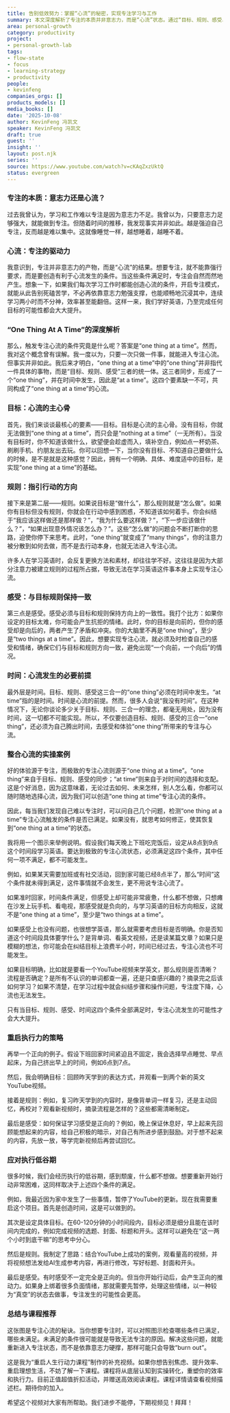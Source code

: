 ```yaml
---
title: 告别低效努力：掌握“心流”的秘密，实现专注学习与工作
summary: 本文深度解析了专注的本质并非意志力，而是“心流”状态。通过“目标、规则、感受、时间”四要素的同步，即“one thing at a time”，可以创造专注条件，大幅提升学习工作效率。文章以正反案例详细阐释了如何触发和维持心流，并提供了重启执行力的实用方法。
area: personal-growth
category: productivity
project:
- personal-growth-lab
tags:
- flow-state
- focus
- learning-strategy
- productivity
people:
- kevinfeng
companies_orgs: []
products_models: []
media_books: []
date: '2025-10-08'
author: KevinFeng 冯凯文
speaker: KevinFeng 冯凯文
draft: true
guest: ''
insight: ''
layout: post.njk
series: ''
source: https://www.youtube.com/watch?v=cKAqZxzUktQ
status: evergreen
---
```

### 专注的本质：意志力还是心流？

过去我曾认为，学习和工作难以专注是因为意志力不足。我曾以为，只要意志力足够强大，就能做到专注。但随着时间的推移，我发现事实并非如此。越是强迫自己专注，反而越是难以集中。这就像睡觉一样，越想睡着，越睡不着。

### 心流：专注的驱动力

我意识到，专注并非意志力的产物，而是“心流”的结果。想要专注，就不能靠强行要求，而是要创造有利于心流发生的条件。当这些条件满足时，专注会自然而然地产生。想象一下，如果我们每次学习工作时都能创造心流的条件，开启专注模式，就能从此告别死磕苦学，不必再依靠意志力勉强支撑，也能顺畅地沉浸其中，连续学习两小时而不分神，效率甚至能翻倍。这样一来，我们学好英语，乃至完成任何目标的可能性都会大大提升。

### “One Thing At A Time”的深度解析

那么，触发专注心流的条件究竟是什么呢？答案是“one thing at a time”。然而，我对这个概念曾有误解。我一度以为，只要一次只做一件事，就能进入专注心流。但事实并非如此。我后来才明白，“one thing at a time”中的“one thing”并非指代一件具体的事物，而是“目标、规则、感受”三者的统一体。这三者同步，形成了一个“one thing”，并在时间中发生，因此是“at a time”。这四个要素缺一不可，共同构成了“one thing at a time”的心流。

### 目标：心流的主心骨

首先，我们来谈谈最核心的要素——目标。目标是心流的主心骨。没有目标，你就无法做到“one thing at a time”，而只会是“nothing at a time”（一无所有）。当没有目标时，你不知道该做什么，欲望便会趁虚而入，填补空白，例如点一杯奶茶、刷刷手机、约朋友出去玩。你可以回想一下，当你没有目标、不知道自己要做什么的时候，是不是就是这种感觉？因此，拥有一个明确、具体、难度适中的目标，是实现“one thing at a time”的基础。

### 规则：指引行动的方向

接下来是第二层——规则。如果说目标是“做什么”，那么规则就是“怎么做”。如果你有目标但没有规则，你就会在行动中感到困惑，不知道该如何着手。你会纠结于“我应该这样做还是那样做？”，“我为什么要这样做？”，“下一步应该做什么？”，“如果出现意外情况该怎么办？”。这些“怎么做”的问题会不断打断你的思路，迫使你停下来思考。此时，“one thing”就变成了“many things”，你的注意力被分散到如何去做，而不是去行动本身，也就无法进入专注心流。

许多人在学习英语时，会反复更换方法和素材，却往往学不好。这往往是因为大部分注意力被建立规则的过程所占据，导致无法在学习英语这件事本身上实现专注心流。

### 感受：与目标规则保持一致

第三点是感受。感受必须与目标和规则保持方向上的一致性。我打个比方：如果你设定的目标太难，你可能会产生抗拒的情绪。此时，你的目标是向前的，但你的感受却是向后的，两者产生了矛盾和冲突。你的大脑里不再是“one thing”，至少是“two things at a time”。因此，想要实现专注心流，就必须及时检查自己的感受和情绪，确保它们与目标和规则方向一致，避免出现“一个向前，一个向后”的情况。

### 时间：心流发生的必要前提

最外层是时间。目标、规则、感受这三合一的“one thing”必须在时间中发生。“at time”指的是时间。时间是心流的前提。然而，很多人会说“我没有时间”。在这种情况下，无论你谈论多少关于目标、规则、三合一的理念，都毫无用处，因为没有时间，这一切都不可能实现。所以，不仅要创造目标、规则、感受的三合一“one thing”，还必须为自己腾出时间，去感受和体验“one thing”所带来的专注与心流。

### 整合心流的实操案例

好的体验源于专注，而极致的专注心流则源于“one thing at a time”。“one thing”来自于目标、规则、感受的同步；“at time”则来自于对时间的选择和支配。这是个好消息，因为这意味着，无论过去如何、未来怎样，别人怎么看，你都可以随时随地选择心流，因为我们可以创造“one thing at time”专注心流的条件。

因此，每当我们发现自己难以专注时，可以问自己几个问题，检测“one thing at a time”专注心流触发的条件是否已满足。如果没有，就思考如何修正，使其恢复到“one thing at a time”的状态。

我将用一个图示来举例说明。假设我们每天晚上下班吃完饭后，设定从8点到9点这个时间段学习英语。要达到极致的专注心流状态，必须满足这四个条件，其中任何一项不满足，都不可能发生。

例如，如果某天需要加班或有社交活动，回到家可能已经8点半了，那么“时间”这个条件就未得到满足，这件事情就不会发生，更不用说专注心流了。

如果准时回家，时间条件满足，但感受上却可能非常疲惫，什么都不想做，只想瘫在沙发上玩手机、看电视，那感受就是负向的，与学习英语的目标方向相反，这就不是“one thing at a time”，至少是“two things at a time”。

如果感受上也没有问题，也很想学英语，那么就需要考虑目标是否明确。你是否知道这个时间段具体要学什么？是背单词、看英文视频，还是读某篇文章？如果只是模糊的想法，你可能会在纠结目标上浪费半小时，时间已经过去，专注心流也不可能发生。

如果目标明确，比如就是要看一个YouTube视频来学英文，那么规则是否清晰？流程是否确定？是所有不认识的单词都查一遍，还是只查感兴趣的？摘录完之后该如何学习？如果不清楚，在学习过程中就会纠结步骤和操作问题，专注度下降，心流也无法发生。

只有当目标、规则、感受、时间这四个条件全部满足时，专注心流发生的可能性才会大大提升。

### 重启执行力的策略

再举一个正向的例子。假设下班回家时间紧迫且不固定，我会选择早点睡觉、早点起床，为自己挤出早上的时间，例如6点到7点。

然后，我会明确目标：回顾昨天学到的表达方式，并观看一到两个新的英文YouTube视频。

接着是规则：例如，复习昨天学到的内容时，是像背单词一样复习，还是主动回忆，再校对？观看新视频时，摘录流程是怎样的？这些都需清晰制定。

最后是感受：如何保证学习感受是正向的？例如，晚上保证休息好，早上起来先回顾能想起来的内容，给自己积极的暗示，对自己有所进步感到鼓励。对于想不起来的内容，先放一放，等学完新视频后再尝试回忆。

### 应对执行低谷期

很多时候，我们会经历执行的低谷期，感到颓废，什么都不想做。想要重新开始行动非常困难，这同样取决于上述四个条件的满足。

例如，我最近因为家中发生了一些事情，暂停了YouTube的更新。现在我需要重启这个项目。首先是创造时间，这是可以做到的。

其次是设定具体目标。在60-120分钟的小时间段内，目标必须是细分且能在该时间内完成的，例如完成视频的选题、封面、标题和开头。这样可以避免在“这一两个小时到底干嘛”的思考中分心。

然后是规则。我制定了思路：结合YouTube上成功的案例，观看量高的视频，并将视频想法发给AI生成参考内容，再进行修改，写好标题、封面和开头。

最后是感受。有时感受不一定完全是正向的。但当你开始行动后，会产生正向的推动力。如果身上绑着很多负面情绪，那就需要先暂停，处理这些情绪，以一种较为“真空”的状态去做事，专注发生的可能性会更高。

### 总结与课程推荐

这张图是专注心流的秘诀。当你想要专注时，可以对照图示检查哪些条件已满足，哪些未满足。未满足的条件很可能就是导致无法专注的原因。解决这些问题，就能重新进入专注状态，而不是依靠意志力硬撑，那样可能只会导致“burn out”。

这是我为“重启人生行动力课程”制作的补充视频。如果你想告别焦虑、提升效率、重启理想生活，不妨了解一下课程。课程将从底层认知到实操转化，重塑你的效率和执行力。目前正值超值折扣活动，并赠送高效阅读课程。课程详情请查看视频描述栏。期待你的加入。

希望这个视频对大家有所帮助。我们进步不能停，下期视频见！拜拜！